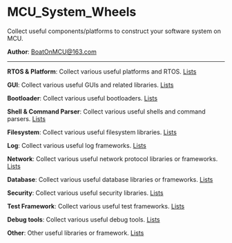 # MCU_System_Wheels
Collect useful components/platforms to construct your software system on MCU.

**Author**: BoatOnMCU@163.com    

---- 
    
**RTOS & Platform**: Collect various useful platforms and RTOS.  [Lists](https://github.com/BoatOnMCU/MCU_System_Wheels/blob/main/Platform%20%26%20RTOS.md)   
    
**GUI**: Collect various useful GUIs and related libraries.  [Lists](https://github.com/BoatOnMCU/MCU_System_Wheels/blob/main/GUI_and_Font.md)   
   
**Bootloader**: Collect various useful bootloaders.  [Lists](https://github.com/BoatOnMCU/MCU_System_Wheels/blob/main/Bootloader.md)   
   
**Shell & Command Parser**: Collect various useful shells and command parsers.  [Lists](https://github.com/BoatOnMCU/MCU_System_Wheels/blob/main/Shell_And_Cmd_Parse.md)   
   
**Filesystem**: Collect various useful filesystem libraries.  [Lists](https://github.com/BoatOnMCU/MCU_System_Wheels/blob/main/Filesystem.md)   
    
**Log**: Collect various useful log frameworks.  [Lists](https://github.com/BoatOnMCU/MCU_System_Wheels/blob/main/Logs.md)   
   
**Network**: Collect various useful network protocol libraries or frameworks.  [Lists](https://github.com/BoatOnMCU/MCU_System_Wheels/blob/main/Network.md)   
    
**Database**: Collect various useful database libraries or frameworks.  [Lists](https://github.com/BoatOnMCU/MCU_System_Wheels/blob/main/Database.md)   
   
**Security**:  Collect various useful security libraries.  [Lists](https://github.com/BoatOnMCU/MCU_System_Wheels/blob/main/Security.md)   
   
**Test Framework**: Collect various useful test frameworks.  [Lists](https://github.com/BoatOnMCU/MCU_System_Wheels/blob/main/Test_Framework.md)    
    
**Debug tools**: Collect various useful debug tools.  [Lists](https://github.com/BoatOnMCU/MCU_System_Wheels/blob/main/Debug_tool.md)    
    
**Other**: Other useful  libraries or framework.  [Lists](https://github.com/BoatOnMCU/MCU_System_Wheels/blob/main/Others.md)   

